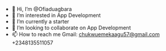- 👋 Hi, I’m @Ofiaduagbara
- 👀 I’m interested in App Development
- 🌱 I’m currently a starter
- 💞️ I’m looking to collaborate on App Development
- 📫 How to reach me Gmail: chukwuemekaagu57@gmail.com  +2348135511057

<!---
Ofiaduagbara/Ofiaduagbara is a ✨ special ✨ repository because its `README.md` (this file) appears on your GitHub profile.
You can click the Preview link to take a look at your changes.
--->
